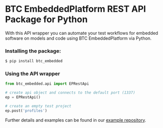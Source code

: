 # BTC EmbeddedPlatform REST API Package for Python

With this API wrapper you can automate your test workflows for embedded software on models and code using BTC EmbeddedPlatform via Python.

### Installing the package:
```sh
$ pip install btc_embedded
```

### Using the API wrapper
```python
from btc_embedded.api import EPRestApi

# create api object and connects to the default port (1337)
ep = EPRestApi()

# create an empty test project
ep.post('profiles')
```
Further details and examples can be found in our [example repository](https://github.com/btc-embedded/btc-ci-workflow).
